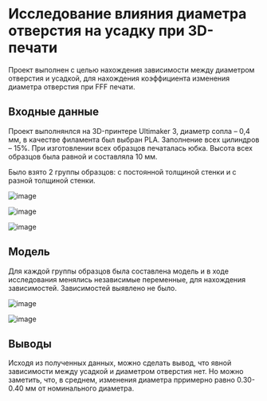 # Исследование влияния диаметра отверстия на усадку при 3D-печати

Проект выполнен с целью нахождения зависимости между диаметром отверстия и усадкой, для нахождения коэффициента изменения диаметра отверстия при FFF печати.

## Входные данные

Проект выполнянлся на 3D-принтере Ultimaker 3, диаметр сопла – 0,4 мм, в качестве филамента был выбран PLA. Заполнение всех цилиндров – 15%. При изготовлении всех образцов печаталась юбка. Высота всех образцов была равной и составляла 10 мм.

Было взято 2 группы образцов: с постоянной толщиной стенки и с разной толщиной стенки.

![image](https://github.com/gitzense/FFF-shrinkage/assets/114235388/5c4b8b11-c170-4af2-9087-33d330296a43)

![image](https://github.com/gitzense/FFF-shrinkage/assets/114235388/c55472e6-d620-4759-9479-c860d89e1bc5)

![image](https://github.com/gitzense/FFF-shrinkage/assets/114235388/480fa370-86f5-43d2-a9f2-290fce0f1262)

## Модель 

Для каждой группы образцов была составлена модель и в ходе исследования менялись независимые переменные, для нахождения зависимостей. Зависимостей выявлено не было. 

![image](https://github.com/gitzense/FFF-shrinkage/assets/114235388/4fb005be-de86-4d09-ad8b-db3a16ad50b8)

![image](https://github.com/gitzense/FFF-shrinkage/assets/114235388/7ee091d3-e7c6-4819-99e4-62b043a94741)

## Выводы

Исходя из полученных данных, можно сделать вывод, что явной зависимости между усадкой и диаметром отверстия нет. Но можно заметить, что, в среднем, изменения диаметра прримерно равно 0.30-0.40 мм от номинального диаметра.
